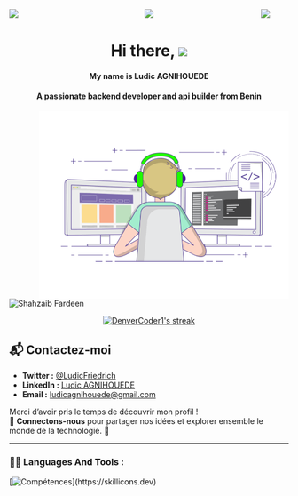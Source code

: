 <div width="100%" align="center">
  <img align="left" src="https://media.giphy.com/media/QssGEmpkyEOhBCb7e1/giphy.gif" width="50"/>
  <img align="right" src="https://media.giphy.com/media/bx3Cvt88j7PtM4SOaS/giphy.gif" width="50"/>
</div>

<div id="header" align="center">
  <img src="https://media.giphy.com/media/Ll22OhMLAlVDb8UQWe/giphy.gif" width="150"/>
</div>
<div width="100%" align="center">
  <h1>
    Hi there,
    <img src="https://media.giphy.com/media/v0dGnTDFgEr68myH0C/giphy.gif" width="50"/>
  </h1>
</div


<!-- Brief Text About Myself -->
<h4 align="center">  My name is Ludic AGNIHOUEDE</h4>
<h4 align="center">  A passionate backend developer and api builder from Benin </h4>
 
<!-- Typing Master Picture --> 
<img align="right" alt="GIF" src="https://raw.githubusercontent.com/devSouvik/devSouvik/master/gif3.gif" width="450"/>
<br /> <br />

<!-- Profile Views -->
<p align="left"> <img src="https://komarev.com/ghpvc/?username=ludicfriedrich" alt="Shahzaib Fardeen" /> </p>

<!-- Github Streaks Stats -->
<p align="center">
  <a href="https://github.com/ludicfriedrich">
    <img title="Streak Stats 🔥" alt="DenverCoder1's streak" src="https://github-readme-streak-stats.herokuapp.com/?user=ludicfriedrich&theme=black-ice&hide_border=true&stroke=0000&background=060A0CD0"/>
  </a>
</p>

## 📬 Contactez-moi

- **Twitter :** [@LudicFriedrich](https://twitter.com/LudicFriedrich)  
- **LinkedIn :** [Ludic AGNIHOUEDE](https://www.linkedin.com/in/ludicagnihouede/)  
- **Email :** [ludicagnihouede@gmail.com](mailto:ludicagnihouede@gmail.com)

Merci d’avoir pris le temps de découvrir mon profil !  
📌 **Connectons-nous** pour partager nos idées et explorer ensemble le monde de la technologie. 🌟
<br>

---
<!-- Languages & Tools -->
### 👨‍💻 Languages And Tools :

[![Compétences](https://skillicons.dev/icons?i=laravel,python,django,mysql,)](https://skillicons.dev)


<!--
<img align="left" alt="HTML5" width="26px" src="https://raw.githubusercontent.com/github/explore/80688e429a7d4ef2fca1e82350fe8e3517d3494d/topics/html/html.png" />
<img align="left" alt="CSS3" width="26px" src="https://raw.githubusercontent.com/github/explore/80688e429a7d4ef2fca1e82350fe8e3517d3494d/topics/css/css.png" />
<img align="left" alt="Sass" width="26px" src="https://raw.githubusercontent.com/github/explore/80688e429a7d4ef2fca1e82350fe8e3517d3494d/topics/sass/sass.png" />
<img align="left" alt="JS" width="26px" src="https://raw.githubusercontent.com/github/explore/80688e429a7d4ef2fca1e82350fe8e3517d3494d/topics/javascript/javascript.png" />

<img align="left" alt="MySQL" width="26px" src="https://raw.githubusercontent.com/github/explore/80688e429a7d4ef2fca1e82350fe8e3517d3494d/topics/mysql/mysql.png" />
<img align="left" alt="Git" width="26px" src="https://raw.githubusercontent.com/github/explore/80688e429a7d4ef2fca1e82350fe8e3517d3494d/topics/git/git.png" />
-->
<br>

<!-- Updated Github Stats
## 📊 Github Statistics
 -->
<br/>	
<!-- 
<a href="https://github.com/ludicfriedrich/github-readme-stats"><img align="center" src="https://github-readme-stats.vercel.app/api/top-langs/?username=ludicfriedrich&layout=compact&theme=react&hide_border=false" /></a>
<br /> 
-->

<!-- https://github.com/ashutosh00710/github-readme-activity-graph -->
<!-- Activity Graph

</-- [![Ludic Friedrich's Github Activity Graph](https://activity-graph.herokuapp.com/graph?username=ludicfriedrich&theme=react-dark)](https://github.com/ashutosh00710/github-readme-activity-graph) -->

<!-- ##GitHub Profile Trophy
<p align="center">
[![trophy](https://github-profile-trophy.vercel.app/?username=shahzaibfardeen)](https://github.com/ryo-ma/github-profile-trophy)
 </p> -->
